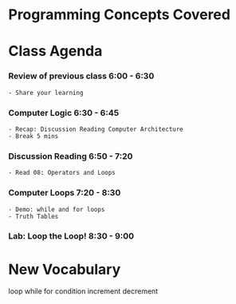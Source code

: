 # Programming Concepts Covered




# Class Agenda
### Review of previous class 6:00 - 6:30
    - Share your learning
### Computer Logic 6:30 - 6:45
    - Recap: Discussion Reading Computer Architecture
    - Break 5 mins
### Discussion Reading 6:50 - 7:20
    - Read 08: Operators and Loops
### Computer Loops 7:20 - 8:30
    - Demo: while and for loops
    - Truth Tables
### Lab: Loop the Loop! 8:30 - 9:00








# New Vocabulary
loop
while
for
condition
increment
decrement